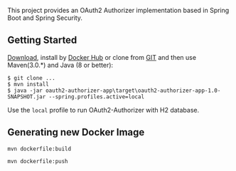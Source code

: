 This project provides an OAuth2 Authorizer implementation based in Spring Boot and Spring Security.

## Getting Started
[Download](https://github.com/kurata/oauth2-authorizer/archive/master.zip), install by [Docker Hub](https://hub.docker.com/r/kurata/oauth2-authorizer) or clone from [GIT](https://github.com/kurata/oauth2-authorizer.git) and then use Maven(3.0.*) and Java (8 or better):

```
$ git clone ...
$ mvn install
$ java -jar oauth2-authorizer-app\target\oauth2-authorizer-app-1.0-SNAPSHOT.jar --spring.profiles.active=local
```

Use the `local` profile to run OAuth2-Authorizer with H2 database. 

## Generating new Docker Image

```
mvn dockerfile:build

mvn dockerfile:push
```
